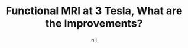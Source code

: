 ---
title: "Functional MRI at 3 Tesla, What are the Improvements?"
project_id: 
date: nil
conference_id: ""
presenters:
   - peter_bandettini
summary: "<p>3T scanner inauguration meeting, San Giovanni Rotundo, Italy</p>"
file: /assets/presentations/T144.ppt
filename: T144.ppt
layout: presentation
---